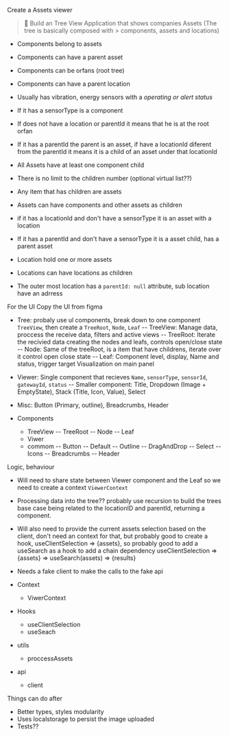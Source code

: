 Create a Assets viewer

> 📌 Build an Tree View Application that shows companies Assets (The tree is basically composed with > components, assets and locations)

- Components belong to assets
- Components can have a parent asset
- Components can be orfans (root tree)
- Components can have a parent location
- Usually has vibration, energy sensors with a _operating or alert status_
- If it has a sensorType is a component
- If does not have a location or parentId it means that he is at the root orfan
- If it has a parentId the parent is an asset, if have a locationId diferent from the parentId it means it is a child of an asset under that locationId

- All Assets have at least one component child
- There is no limit to the children number (optional virtual list??)
- Any item that has children are assets
- Assets can have components and other assets as children
- if it has a locationId and don't have a sensorType it is an asset with a location
- If it has a parentId and don't have a sensorType it is a asset child, has a parent asset

- Location hold one or more assets
- Locations can have locations as children
- The outer most location has a `parentId: null` attribute, sub location have an adrress

For the UI
Copy the UI from figma

- Tree: probaly use ul components, break down to one component `TreeView`, then create a `TreeRoot`, `Node`, `Leaf`
  -- TreeView: Manage data, proccess the receive data, filters and active views
  -- TreeRoot: Iterate the recivied data creating the nodes and leafs, controls open/close state
  -- Node: Same of the treeRoot, is a item that have childrens, iterate over it control open close state
  -- Leaf: Component level, display, Name and status, trigger target Visualization on main panel

- Viewer: Single component that recieves `Name`, `sensorType`, `sensorId`, `gatewayId`, `status`
  -- Smaller component: Title, Dropdown (Image + EmptyState), Stack (Title, Icon, Value), Select
- Misc: Button (Primary, outline), Breadcrumbs, Header

- Components
  - TreeView
    -- TreeRoot
    -- Node
    -- Leaf
  - Viwer
  - commom
    -- Button
    -- Default
    -- Outline
    -- DragAndDrop
    -- Select
    -- Icons
    -- Breadcrumbs
    -- Header

Logic, behaviour

- Will need to share state between Viewer component and the Leaf so we need to create a context `ViewerContext`
- Processing data into the tree?? probably use recursion to build the trees base case being related to the locationID and parentId, returning a <Leaf> component.
- Will also need to provide the current assets selection based on the client, don't need an context for that, but probably good to create a hook, useClientSelection => {assets}, so probably good to add a useSearch as a hook to add a chain dependency useClientSelection => {assets} => useSearch(assets) => {results}
- Needs a fake client to make the calls to the fake api

- Context
  - ViwerContext
- Hooks
  - useClientSelection
  - useSeach
- utils
  - proccessAssets
- api
  - client

Things can do after

- Better types, styles modularity
- Uses localstorage to persist the image uploaded
- Tests??
